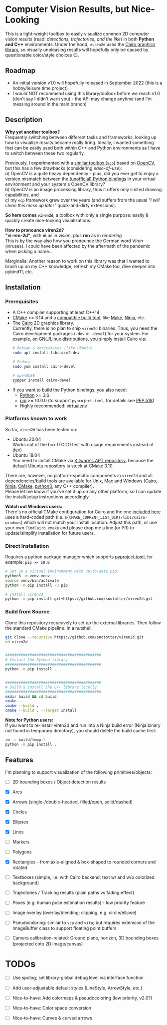# Computer Vision Results, but Nice-Looking
This is a light-weight toolbox to easily visualize common 2D computer vision results (read: *detections, trajectories, and the like*) in both __Python and C++__ environments.
Under the hood, `viren2d` uses the [Cairo graphics library](https://www.cairographics.org/), so visually unpleasing results will hopefully only be caused by questionable color/style choices :wink:.


## Roadmap
* An initial version v1.0 will hopefully released in September 2022 (this is a hobby/leisure time project)
* I would NOT recommend using this library/toolbox before we reach v1.0 (don't say I didn't warn you) - the API may change anytime (and I'm messing around in the main branch)


## Description
**Why yet another toolbox?**  
Frequently switching between different tasks and frameworks, looking up how to visualize results became really tiring.
Ideally, I wanted something that can be easily used both within C++ and Python environments as I have to switch between these two regularly.

Previously, I experimented with a [similar toolbox (`vcp`)](https://github.com/snototter/vitocpp/) based on [OpenCV](https://github.com/opencv/opencv), but this has a few drawbacks (considering *ease-of-use*):  
*a)* OpenCV is a quite heavy dependency - plus, did you ever get to enjoy a version mismatch between the [(unofficial) Python bindings](https://pypi.org/project/opencv-python/) in your virtual environment and your system's OpenCV library?  
*b)* OpenCV is an image processing library, thus it offers only limited drawing capabilities, and  
*c)* my `vcp` framework grew over the years (and suffers from the usual *"I will clean this mess up later"* quick-and-dirty extensions).

**So here comes `viren2d`**, a toolbox with only a single purpose: easily & quickly create nice-looking visualizations.

**How to pronounce viren2d?**  
**"vi-ren-2d"**, with **vi** as in *vision*, plus **ren** as in *rendering*  
This is by the way also how you pronounce the German word *Viren* (viruses). I could have been affected by the aftermath of the pandemic when picking a name...

Marginalia: Another reason to work on this library was that I wanted to brush up on my C++ knowledge, refresh my CMake foo, dive deeper into pybind11, etc.

## Installation
### Prerequisites
* A C++ compiler supporting at least C++14
* [CMake](https://cmake.org/) >= 3.14 and a [compatible build tool](https://cmake.org/cmake/help/latest/manual/cmake-generators.7.html), like [Make](https://www.gnu.org/software/make/), [Ninja](https://ninja-build.org/), etc.
* The [Cairo](https://www.cairographics.org/download) 2D graphics library.  
  Currently, there is no plan to ship `viren2d` binaries. Thus, you need the Cairo development packages (`-dev` or `-devel`) for your system. For example, on GNU/Linux distributions, you simply install Cairo via:
  ```bash
  # Debian & derivatives (like Ubuntu)
  sudo apt install libcairo2-dev

  # Fedora
  sudo yum install cairo-devel

  # openSUSE
  zypper install cairo-devel
  ```
* If you want to build the Python bindings, you also need:
  * [Python](https://www.python.org/) >= 3.6
  * [pip](https://pypi.org/project/pip/) >= 10.0.0 (to support `pyproject.toml`, for details see [PEP 518](https://peps.python.org/pep-0518/))
  * Highly recommended: [virtualenv](https://pypi.org/project/virtualenv/)


### Platforms known to work
So far, `viren2d` has been tested on:  
* Ubuntu 20.04  
  Works out of the box (TODO test with usage requirements instead of dev)
* Ubuntu 18.04  
  You need to install CMake via [Kitware's APT repository](https://apt.kitware.com/), because the default Ubuntu repository is stuck at CMake 3.10.

There are, however, no platform-specific components in `viren2d` and all dependencies/build tools are available for Unix, Mac and Windows ([Cairo](https://www.cairographics.org/download/), [Ninja](https://ninja-build.org/), [CMake](https://cmake.org/), [python3](https://www.python.org/downloads/), any C++ compiler).  
Please let me know if you've set it up on any other platform, so I can update the install/setup instructions accordingly.  

**Watch out Windows users:**  
There's no official CMake configuration for Cairo and the one [included here](./cmake/FindCairo.cmake) uses a hard-coded path (i.e. `${CMAKE_CURRENT_LIST_DIR}/libs/cairo-windows`) which will not match your install location. Adjust this path, or use your own `FindCairo.cmake` and please drop me a line (or PR) to update/simplify installation for future users.


### Direct Installation
Requires a python package manager which supports [pyproject.toml](https://peps.python.org/pep-0518/), for example: `pip >= 10.0`
 ```bash
 # Set up a virtual environment with up-to-date pip:
 python3 -m venv venv
 source venv/bin/activate
 python -m pip install -U pip
 
 # Install viren2d
 python -m pip install git+https://github.com/snototter/viren2d.git
 ```


### Build from Source
Clone this repository recursively to set up the external libraries. Then follow the standard CMake pipeline. In a nutshell:
```bash
git clone --recursive https://github.com/snototter/viren2d.git
cd viren2d


###########################################
# Install the Python library
###########################################
python -m pip install .


###########################################
# Build & install the C++ library locally
###########################################
mkdir build && cd build
cmake ..
cmake --build .
cmake --build . --target install
```

**Note for Python users:**  
If you want to re-install viren2d and run into a Ninja build error (Ninja binary not found in temporary directory), you should delete the build cache first:
```bash
rm -r build/temp.*
python -m pip install .
```


## Features
I'm planning to support visualization of the following primitives/objects:
* [ ] 2D bounding boxes / Object detection results
* [x] Arcs
* [x] Arrows (single-/double-headed, filled/open, solid/dashed)
* [x] Circles
* [x] Ellipses
* [x] Lines
* [ ] Markers
* [ ] Polygons
* [x] Rectangles - from axis-aligned & box-shaped to rounded corners and rotated
* [ ] Textboxes (simple, i.e. with Cairo backend; text w/ and w/o colorized background)
* [ ] Trajectories / Tracking results (plain paths vs fading effect)
* [ ] Poses (e.g. human pose estimation results) - low priority feature
* [ ] Image overlay (overlay/blending; clipping, e.g. circle/ellipse)
* [ ] Pseudocoloring: similar to `vcp` and `vito`; but requires extension of the ImageBuffer class to support floating point buffers
* [ ] Camera calibration-related: Ground plane, horizon, 3D bounding boxes (projected onto 2D image/canvas)


# TODOs
* [ ] Use spdlog; set library-global debug level via interface function
* [ ] Add user-adjustable default styles (LineStyle, ArrowStyle, etc.)
* [ ] Nice-to-have: Add colormaps & pseudocoloring (low priority, v2.0?)
* [ ] Nice-to-have: Color space conversion
* [ ] Nice-to-have: Curves & curved arrows


